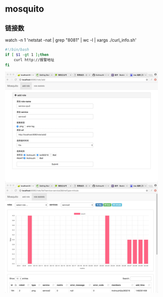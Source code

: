 # mosquito

## 链接数
watch -n 1 'netstat -nat | grep "8081" | wc -l | xargs ./curl_info.sh'
``` curl_info.sh
#!/bin/bash
if [ $1 -gt 1 ];then
    curl http://报警地址
fi
```

<img src="./src/main/resources/public/images/role_add.jpeg" width="850px" />
<img src="./src/main/resources/public/images/role_stat.jpeg" width="850px" />